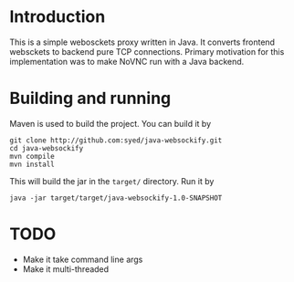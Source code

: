 # Introduction
This is a simple webosckets proxy written in Java. It converts frontend websckets to backend pure TCP connections. Primary motivation for this implementation was to make NoVNC run with a Java backend.

# Building and running

Maven is used to build the project. You can build it by

```
git clone http://github.com:syed/java-websockify.git
cd java-websockify
mvn compile
mvn install
```

This will build the jar in the `target/` directory. Run it by

```
java -jar target/target/java-websockify-1.0-SNAPSHOT
```

# TODO

* Make it take command line args
* Make it multi-threaded
